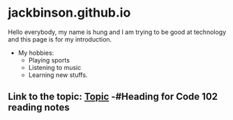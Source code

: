 # jackbinson.github.io
Hello everybody, my name is hung and I am trying to be good at technology and this page is for my introduction.
- My hobbies:
     - Playing sports
     - Listening to music
     - Learning new stuffs.

Link to the topic:
[Topic](https://jack.github.io/)
-#Heading for Code 102 reading notes
  - 
